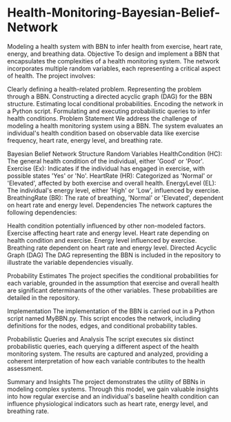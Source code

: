 # Health-Monitoring-Bayesian-Belief-Network
Modeling a health system with BBN to infer health from exercise, heart rate, energy, and breathing data.
Objective
To design and implement a BBN that encapsulates the complexities of a health monitoring system. The network incorporates multiple random variables, each representing a critical aspect of health. The project involves:

Clearly defining a health-related problem.
Representing the problem through a BBN.
Constructing a directed acyclic graph (DAG) for the BBN structure.
Estimating local conditional probabilities.
Encoding the network in a Python script.
Formulating and executing probabilistic queries to infer health conditions.
Problem Statement
We address the challenge of modeling a health monitoring system using a BBN. The system evaluates an individual's health condition based on observable data like exercise frequency, heart rate, energy level, and breathing rate.

Bayesian Belief Network Structure
Random Variables
HealthCondition (HC): The general health condition of the individual, either 'Good' or 'Poor'.
Exercise (Ex): Indicates if the individual has engaged in exercise, with possible states 'Yes' or 'No'.
HeartRate (HR): Categorized as 'Normal' or 'Elevated', affected by both exercise and overall health.
EnergyLevel (EL): The individual's energy level, either 'High' or 'Low', influenced by exercise.
BreathingRate (BR): The rate of breathing, 'Normal' or 'Elevated', dependent on heart rate and energy level.
Dependencies
The network captures the following dependencies:

Health condition potentially influenced by other non-modeled factors.
Exercise affecting heart rate and energy level.
Heart rate depending on health condition and exercise.
Energy level influenced by exercise.
Breathing rate dependent on heart rate and energy level.
Directed Acyclic Graph (DAG)
The DAG representing the BBN is included in the repository to illustrate the variable dependencies visually.

Probability Estimates
The project specifies the conditional probabilities for each variable, grounded in the assumption that exercise and overall health are significant determinants of the other variables. These probabilities are detailed in the repository.

Implementation
The implementation of the BBN is carried out in a Python script named MyBBN.py. This script encodes the network, including definitions for the nodes, edges, and conditional probability tables.

Probabilistic Queries and Analysis
The script executes six distinct probabilistic queries, each querying a different aspect of the health monitoring system. The results are captured and analyzed, providing a coherent interpretation of how each variable contributes to the health assessment.

Summary and Insights
The project demonstrates the utility of BBNs in modeling complex systems. Through this model, we gain valuable insights into how regular exercise and an individual's baseline health condition can influence physiological indicators such as heart rate, energy level, and breathing rate.
